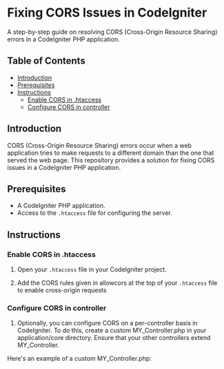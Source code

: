 # Fixing CORS Issues in CodeIgniter

A step-by-step guide on resolving CORS (Cross-Origin Resource Sharing) errors in a CodeIgniter PHP application.

## Table of Contents

- [Introduction](#introduction)
- [Prerequisites](#prerequisites)
- [Instructions](#instructions)
  - [Enable CORS in .htaccess](#enable-cors-in-htaccess)
  - [Configure CORS in controller](#configure-cors-in-controller)

## Introduction

CORS (Cross-Origin Resource Sharing) errors occur when a web application tries to make requests to a different domain than the one that served the web page. This repository provides a solution for fixing CORS issues in a CodeIgniter PHP application.

## Prerequisites

- A CodeIgniter PHP application.
- Access to the `.htaccess` file for configuring the server.

## Instructions

### Enable CORS in .htaccess

1. Open your `.htaccess` file in your CodeIgniter project.

2. Add the CORS rules given in allowcors at the top of your `.htaccess` file to enable cross-origin requests


### Configure CORS in controller

1. Optionally, you can configure CORS on a per-controller basis in CodeIgniter. To do this, create a custom MY_Controller.php in your application/core directory. Ensure that your other controllers extend MY_Controller.

Here's an example of a custom MY_Controller.php:

<?php
class MY_Controller extends CI_Controller {
    public function __construct() {
        parent::__construct();
        header('Access-Control-Allow-Origin: *');
        header('Access-Control-Allow-Methods: POST, GET, OPTIONS, PUT, DELETE');
        header('Access-Control-Allow-Headers: Content-Type, Content-Range, Content-Disposition, Content-Description');
        header('Access-Control-Allow-Credentials: true');
    }
}
